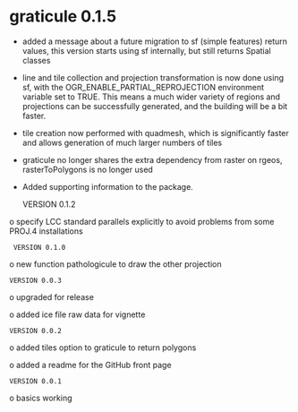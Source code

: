 # graticule 0.1.5

* added a message about a future migration to sf (simple features) return values, this version starts using sf internally, but still returns Spatial classes

* line and tile collection and projection transformation is now done using sf, 
with the OGR_ENABLE_PARTIAL_REPROJECTION environment variable set to TRUE. This 
means a much wider variety of regions and projections can be successfully generated, 
and the building will be a bit faster. 

* tile creation now performed with quadmesh, which is significantly faster and allows
generation of much larger numbers of tiles

* graticule no longer shares the extra dependency from raster on rgeos, rasterToPolygons is no longer used

* Added supporting information to the package. 


     VERSION 0.1.2

o specify LCC standard parallels explicitly to avoid problems from some PROJ.4 installations

     VERSION 0.1.0

o new function pathologicule to draw the other projection

    VERSION 0.0.3

o upgraded for release

o added ice file raw data for vignette

    VERSION 0.0.2

o added tiles option to graticule to return polygons

o added a readme for the GitHub front page

    VERSION 0.0.1

o basics working

